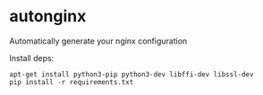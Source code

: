 # autonginx
Automatically generate your nginx configuration

Install deps:

```
apt-get install python3-pip python3-dev libffi-dev libssl-dev
pip install -r requirements.txt
```

